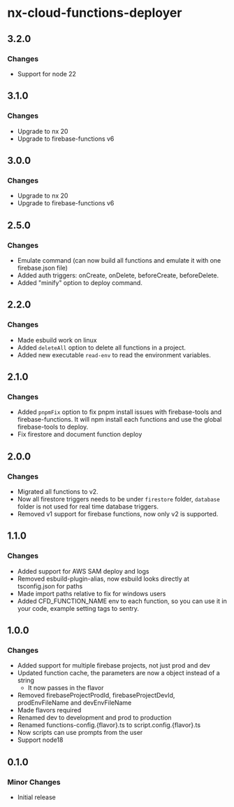 # nx-cloud-functions-deployer

## 3.2.0

### Changes

- Support for node 22

## 3.1.0

### Changes

- Upgrade to nx 20
- Upgrade to firebase-functions v6

## 3.0.0

### Changes

- Upgrade to nx 20
- Upgrade to firebase-functions v6

## 2.5.0

### Changes

- Emulate command (can now build all functions and emulate it with one firebase.json file)
- Added auth triggers: onCreate, onDelete, beforeCreate, beforeDelete.
- Added "minify" option to deploy command.

## 2.2.0

### Changes

- Made esbuild work on linux
- Added `deleteAll` option to delete all functions in a project.
- Added new executable `read-env` to read the environment variables.

## 2.1.0

### Changes

- Added `pnpmFix` option to fix pnpm install issues with firebase-tools and firebase-functions. It will npm install each functions and use the global firebase-tools to deploy.
- Fix firestore and document function deploy

## 2.0.0

### Changes

- Migrated all functions to v2.
- Now all firestore triggers needs to be under `firestore` folder, `database` folder is not used for real time database triggers.
- Removed v1 support for firebase functions, now only v2 is supported.

## 1.1.0

### Changes

- Added support for AWS SAM deploy and logs
- Removed esbuild-plugin-alias, now esbuild looks directly at tsconfig.json for paths
- Made import paths relative to fix for windows users
- Added CFD_FUNCTION_NAME env to each function, so you can use it in your code, example setting tags to sentry.

## 1.0.0

### Changes

- Added support for multiple firebase projects, not just prod and dev
- Updated function cache, the parameters are now a object instead of a string
    - It now passes in the flavor
- Removed firebaseProjectProdId, firebaseProjectDevId, prodEnvFileName and devEnvFileName
- Made flavors required
- Renamed dev to development and prod to production
- Renamed functions-config.{flavor}.ts to script.config.{flavor}.ts
- Now scripts can use prompts from the user
- Support node18

## 0.1.0

### Minor Changes

- Initial release
